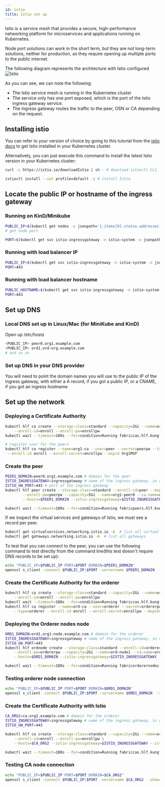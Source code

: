 ```yaml
---
id: istio
title: Istio set up
---
```


Istio is a service mesh that provides a secure, high-performance networking platform for microservices and applications running on Kubernetes.

Node port solutions can work in the short term, but they are not long-term solutions, neither for production, as they require opening up multiple ports to the public internet.


The following diagram represents the architecture with Istio configured
![Istio](/img/istio_hlf.png)

As you can see, we can note the following:
- The Istio service mesh is running in the Kubernetes cluster
- The service only has one port exposed, which is the port of the Istio ingress gateway service.
- The ingress gateway routes the traffic to the peer, OSN or CA depending on the request.

## Installing istio


You can refer to your version of choice by going to this tutorial from the [istio docs](https://istio.io/latest/docs/setup/getting-started/) to get Istio installed in your Kubernetes cluster.


Alternatively, you can just execute this command to install the latest Istio version in your Kubernetes cluster:

```bash
curl -L https://istio.io/downloadIstio | sh - # download istioctl CLI

istioctl install --set profile=default -y # install Istio
```

## Locate the public IP or hostname of the ingress gateway

### Running on KinD/Minikube
```bash
PUBLIC_IP=$(kubectl get nodes -o jsonpath='{.items[0].status.addresses[?(@.type=="InternalIP")].address}')
# get node port

PORT=$(kubectl get svc istio-ingressgateway -n istio-system -o jsonpath='{.spec.ports[?(@.name=="https")].nodePort}')
```

### Running with load balancer IP

```bash
PUBLIC_IP=$(kubectl get svc istio-ingressgateway -n istio-system -o json | jq -r '.status.loadBalancer.ingress[0].hostname')
PORT=443
```

### Running with load balancer hostname
```bash
PUBLIC_HOSTNAME=$(kubectl get svc istio-ingressgateway -n istio-system -o json | jq -r '.status.loadBalancer.ingress[0].hostname')
PORT=443
```


## Set up DNS

### Local DNS set up in Linux/Mac (for MiniKube and KinD)

Open up /etc/hosts
```bash
<PUBLIC_IP> peer0.org1.example.com
<PUBLIC_IP> ord1.ord-org.example.com
# and so on
```

### Set up DNS in your DNS provider

You will need to point the domain names you will use to the public IP of the ingress gateway, with either a A record, if you got a public IP, or a CNAME, if you got an ingress hostname


## Set up the network

### Deploying a Certificate Authority

```bash
kubectl hlf ca create --storage-class=standard --capacity=2Gi --name=org1-ca \
    --enroll-id=enroll --enroll-pw=enrollpw  
kubectl wait --timeout=180s --for=condition=Running fabriccas.hlf.kungfusoftware.es --all

# register user for the peers
kubectl hlf ca register --name=org1-ca --user=peer --secret=peerpw --type=peer \
 --enroll-id enroll --enroll-secret=enrollpw --mspid Org1MSP
```

### Create the peer

```bash
PEER1_DOMAIN=peer0.org1.example.com # domain for the peer
ISTIO_INGRESSGATEWAY=ingressgateway # name of the ingress gateway, in case there are many
ISTIO_GW_PORT=443 # port of the ingress gateway
kubectl hlf peer create --storage-class=standard --enroll-id=peer --mspid=Org1MSP \
        --enroll-pw=peerpw --capacity=5Gi --name=org1-peer0 --ca-name=org1-ca.default \
        --hosts=$PEER1_DOMAIN --istio-ingressgateway=$ISTIO_INGRESSGATEWAY --istio-port=$ISTIO_GW_PORT

kubectl wait --timeout=180s --for=condition=Running fabricpeers.hlf.kungfusoftware.es --all
```

If we inspect the virtual services and gateways of Istio, we must see a record per peer.

```bash
kubectl get virtualservices.networking.istio.io -A  # list all virtual services
kubectl get gateways.networking.istio.io -A  # list all gateways
```

To test that you can connect to the peer, you can use the following command to test directly from the command line(this test doesn't require DNS records to be set up):
```bash
echo "PUBLIC_IP=$PUBLIC_IP PORT=$PORT DOMAIN=$PEER1_DOMAIN"
openssl s_client -connect $PUBLIC_IP:$PORT -servername $PEER1_DOMAIN  -showcerts </dev/null
```


### Create the Certificate Authority for the orderer

```bash
kubectl hlf ca create --storage-class=standard --capacity=2Gi --name=ord-ca \
    --enroll-id=enroll --enroll-pw=enrollpw
kubectl wait --timeout=180s --for=condition=Running fabriccas.hlf.kungfusoftware.es --all
kubectl hlf ca register --name=ord-ca --user=orderer --secret=ordererpw \
    --type=orderer --enroll-id enroll --enroll-secret=enrollpw --mspid=OrdererMSP
```

### Deploying the Orderer nodes node

```bash
ORD1_DOMAIN=ord1.org1-node.example.com # domain for the orderer
ISTIO_INGRESSGATEWAY=ingressgateway # name of the ingress gateway, in case there are many
ISTIO_GW_PORT=443
kubectl hlf ordnode create --storage-class=standard --enroll-id=orderer --mspid=OrdererMSP \
    --enroll-pw=ordererpw --capacity=2Gi --name=ord-node1 --ca-name=ord-ca.default \
    --hosts=$ORD1_DOMAIN --istio-ingressgateway=$ISTIO_INGRESSGATEWAY --istio-port=$ISTIO_GW_PORT

kubectl wait --timeout=180s --for=condition=Running fabricorderernodes.hlf.kungfusoftware.es --all
```


### Testing orderer node connection
```bash
echo "PUBLIC_IP=$PUBLIC_IP PORT=$PORT DOMAIN=$ORD1_DOMAIN"
openssl s_client -connect $PUBLIC_IP:$PORT -servername $ORD1_DOMAIN  -showcerts </dev/null
```

### Create the Certificate Authority with Istio

```bash
CA_ORG2=ca.org2.example.com # domain for the orderer
ISTIO_INGRESSGATEWAY=ingressgateway # name of the ingress gateway, in case there are many
ISTIO_GW_PORT=443

kubectl hlf ca create --storage-class=standard --capacity=2Gi --name=org2-ca \
    --enroll-id=enroll --enroll-pw=enrollpw \
    --hosts=$CA_ORG2 --istio-ingressgateway=$ISTIO_INGRESSGATEWAY --istio-port=$ISTIO_GW_PORT

kubectl wait --timeout=180s --for=condition=Running fabriccas.hlf.kungfusoftware.es --all
```


### Testing CA node connection
```bash
echo "PUBLIC_IP=$PUBLIC_IP PORT=$PORT DOMAIN=$CA_ORG2"
openssl s_client -connect $PUBLIC_IP:$PORT -servername $CA_ORG2  -showcerts </dev/null
```
